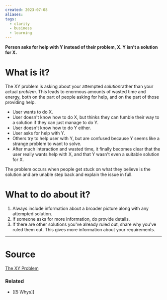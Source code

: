 ```yaml
---
created: 2023-07-08
aliases: 
tags:
  - clarity
  - business
  - learning
---
```

**Person asks for help with Y instead of their problem, X. Y isn't a solution for X.**

# What is it?

The XY problem is asking about your attempted *solution*rather than your actual *problem*. This leads to enormous amounts of wasted time and energy, both on the part of people asking for help, and on the part of those providing help.

- User wants to do X.
- User doesn't know how to do X, but thinks they can fumble their way to a solution if they can just manage to do Y.
- User doesn't know how to do Y either.
- User asks for help with Y.
- Others try to help user with Y, but are confused because Y seems like a strange problem to want to solve.
- After much interaction and wasted time, it finally becomes clear that the user really wants help with X, and that Y wasn't even a suitable solution for X.

The problem occurs when people get stuck on what they believe is the solution and are unable step back and explain the issue in full.

# What to do about it?

1. Always include information about a broader picture along with any attempted solution.
2. If someone asks for more information, do provide details.
3. If there are other solutions you've already ruled out, share why you've ruled them out. This gives more information about your requirements.

---

# Source

[The XY Problem](https://xyproblem.info/?utm_source=toolkit.addy.codes)

### Related
- [[5 Whys]]